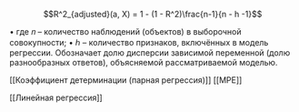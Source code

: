 $$R^2_{adjusted}(a, X) = 1 - (1 - R^2)\frac{n-1}{n - h -1}$$

• где 𝑛 – количество наблюдений (объектов) в выборочной совокупности;
• ℎ – количество признаков, включённых в модель регрессии. Обозначает долю дисперсии зависимой переменной (долю разнообразных ответов), объясняемой рассматриваемой моделью.

[[Коэффициент детерминации (парная регрессия)]]
[[MPE]]

[[Линейная регрессия]]